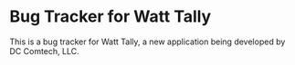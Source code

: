 # Bug Tracker for Watt Tally

This is a bug tracker for Watt Tally, a new application
being developed by DC Comtech, LLC.

